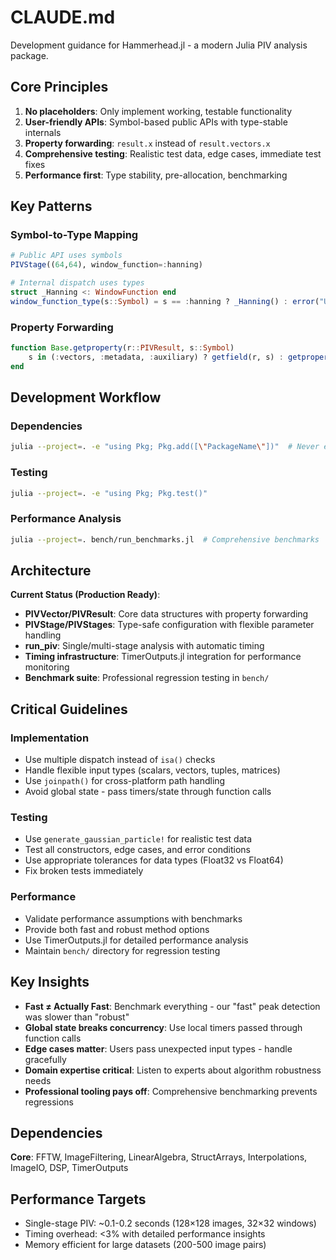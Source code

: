# CLAUDE.md

Development guidance for Hammerhead.jl - a modern Julia PIV analysis package.

## Core Principles

1. **No placeholders**: Only implement working, testable functionality
2. **User-friendly APIs**: Symbol-based public APIs with type-stable internals
3. **Property forwarding**: `result.x` instead of `result.vectors.x`
4. **Comprehensive testing**: Realistic test data, edge cases, immediate test fixes
5. **Performance first**: Type stability, pre-allocation, benchmarking

## Key Patterns

### Symbol-to-Type Mapping
```julia
# Public API uses symbols
PIVStage((64,64), window_function=:hanning)

# Internal dispatch uses types
struct _Hanning <: WindowFunction end
window_function_type(s::Symbol) = s == :hanning ? _Hanning() : error("Unknown: $s")
```

### Property Forwarding
```julia
function Base.getproperty(r::PIVResult, s::Symbol)
    s in (:vectors, :metadata, :auxiliary) ? getfield(r, s) : getproperty(r.vectors, s)
end
```

## Development Workflow

### Dependencies
```bash
julia --project=. -e "using Pkg; Pkg.add([\"PackageName\"])"  # Never edit Project.toml manually
```

### Testing
```bash
julia --project=. -e "using Pkg; Pkg.test()"
```

### Performance Analysis
```bash
julia --project=. bench/run_benchmarks.jl  # Comprehensive benchmarks
```

## Architecture

**Current Status (Production Ready)**:
- **PIVVector/PIVResult**: Core data structures with property forwarding
- **PIVStage/PIVStages**: Type-safe configuration with flexible parameter handling
- **run_piv**: Single/multi-stage analysis with automatic timing
- **Timing infrastructure**: TimerOutputs.jl integration for performance monitoring
- **Benchmark suite**: Professional regression testing in `bench/`

## Critical Guidelines

### Implementation
- Use multiple dispatch instead of `isa()` checks
- Handle flexible input types (scalars, vectors, tuples, matrices)
- Use `joinpath()` for cross-platform path handling
- Avoid global state - pass timers/state through function calls

### Testing
- Use `generate_gaussian_particle!` for realistic test data
- Test all constructors, edge cases, and error conditions
- Use appropriate tolerances for data types (Float32 vs Float64)
- Fix broken tests immediately

### Performance
- Validate performance assumptions with benchmarks
- Provide both fast and robust method options
- Use TimerOutputs.jl for detailed performance analysis
- Maintain `bench/` directory for regression testing

## Key Insights

- **Fast ≠ Actually Fast**: Benchmark everything - our "fast" peak detection was slower than "robust"
- **Global state breaks concurrency**: Use local timers passed through function calls
- **Edge cases matter**: Users pass unexpected input types - handle gracefully
- **Domain expertise critical**: Listen to experts about algorithm robustness needs
- **Professional tooling pays off**: Comprehensive benchmarking prevents regressions

## Dependencies

**Core**: FFTW, ImageFiltering, LinearAlgebra, StructArrays, Interpolations, ImageIO, DSP, TimerOutputs

## Performance Targets

- Single-stage PIV: ~0.1-0.2 seconds (128×128 images, 32×32 windows)
- Timing overhead: <3% with detailed performance insights
- Memory efficient for large datasets (200-500 image pairs)